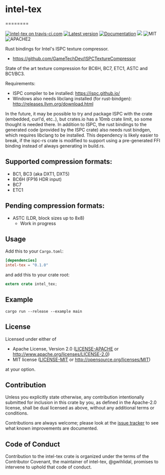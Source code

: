 # intel-tex
========

[![intel-tex on travis-ci.com](https://travis-ci.com/gwihlidal/intel-tex-rs.svg?branch=master)](https://travis-ci.com/gwihlidal/intel-tex-rs)
[![Latest version](https://img.shields.io/crates/v/intel-tex.svg)](https://crates.io/crates/intel-tex)
[![Documentation](https://docs.rs/intel-tex/badge.svg)](https://docs.rs/intel-tex)
[![](https://tokei.rs/b1/github/gwihlidal/intel-tex-rs)](https://github.com/gwihlidal/intel-tex-rs)
![MIT](https://img.shields.io/badge/license-MIT-blue.svg)
![APACHE2](https://img.shields.io/badge/license-APACHE2-blue.svg)

Rust bindings for Intel's ISPC texture compressor.

* https://github.com/GameTechDev/ISPCTextureCompressor

State of the art texture compression for BC6H, BC7, ETC1, ASTC and BC1/BC3.

Requirements:

* ISPC compiler to be installed: https://ispc.github.io/
* Windows also needs libclang installed (for rust-bindgen): http://releases.llvm.org/download.html

In the future, it may be possible to try and package ISPC with the crate (embedded, curl'd, etc..), but crates.io has a 10mb crate limit, so some thought is needed there. In addition to ISPC, the rust bindings to the generated code (provided by the ISPC crate) also needs rust bindgen, which requires libclang to be installed. This dependency is likely easier to break, if the ispc-rs crate is modified to support using a pre-generated FFI binding instead of always generating in build.rs.

## Supported compression formats:

* BC1, BC3 (aka DXT1, DXT5)
* BC6H (FP16 HDR input)
* BC7
* ETC1

## Pending compression formats:

* ASTC (LDR, block sizes up to 8x8)
    * Work in progress

## Usage

Add this to your `Cargo.toml`:

```toml
[dependencies]
intel-tex = "0.1.0"
```

and add this to your crate root:

```rust
extern crate intel_tex;
```

## Example

```shell
cargo run --release --example main
```

## License

Licensed under either of

 * Apache License, Version 2.0 ([LICENSE-APACHE](LICENSE-APACHE) or http://www.apache.org/licenses/LICENSE-2.0)
 * MIT license ([LICENSE-MIT](LICENSE-MIT) or http://opensource.org/licenses/MIT)

at your option.

## Contribution

Unless you explicitly state otherwise, any contribution intentionally submitted
for inclusion in this crate by you, as defined in the Apache-2.0 license, shall
be dual licensed as above, without any additional terms or conditions.

Contributions are always welcome; please look at the [issue tracker](https://github.com/gwihlidal/intel-tex-rs/issues) to see what
known improvements are documented.

## Code of Conduct

Contribution to the intel-tex crate is organized under the terms of the
Contributor Covenant, the maintainer of intel-tex, @gwihlidal, promises to
intervene to uphold that code of conduct.